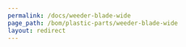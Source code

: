 ```yaml
---
permalink: /docs/weeder-blade-wide
page_path: /bom/plastic-parts/weeder-blade-wide
layout: redirect
---
```


